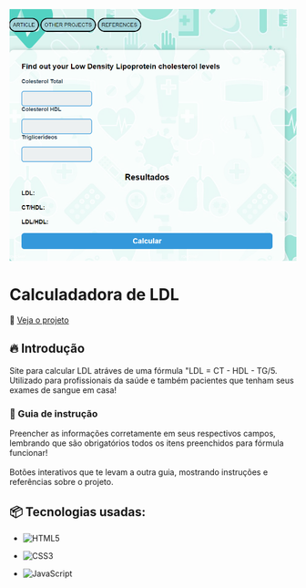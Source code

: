 
![Logo do projeto](https://github.com/LandGabriel/calculator-LDL/blob/main/assets/project-image.png)

# Calculadadora de LDL
:mag_right: [Veja o projeto](https://landgabriel.github.io/calculator-LDL/)
## 🔥 Introdução
Site para calcular LDL atráves de uma fórmula "LDL = CT - HDL - TG/5. <br> 
Utilizado para profissionais da saúde e também pacientes que tenham seus exames de sangue em casa!

### 🔨 Guia de instrução
Preencher as informações corretamente em seus respectivos campos, lembrando que são obrigatórios todos os itens preenchidos para fórmula funcionar! <br> <br>
Botões interativos que te levam a outra guia, mostrando instruções e referências sobre o projeto.

## 📦 Tecnologias usadas:

* ![HTML5](https://img.shields.io/badge/html5-%23E34F26.svg?style=for-the-badge&logo=html5&logoColor=white)

* ![CSS3](https://img.shields.io/badge/css3-%231572B6.svg?style=for-the-badge&logo=css3&logoColor=white)
 
* ![JavaScript](https://img.shields.io/badge/javascript-%23323330.svg?style=for-the-badge&logo=javascript&logoColor=%23F7DF1E)
